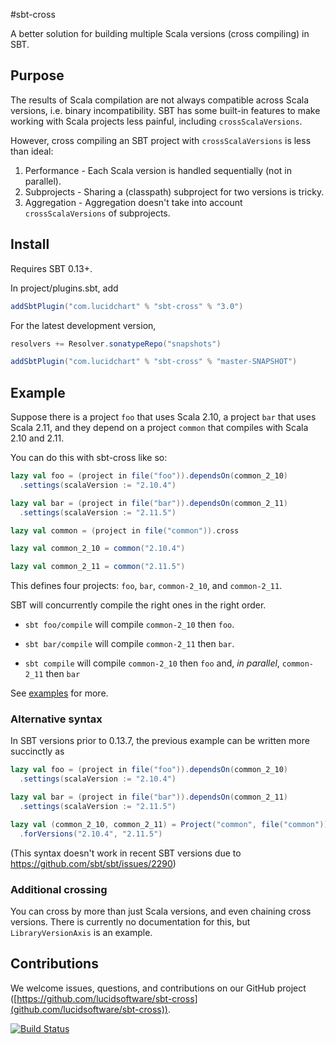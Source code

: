 #sbt-cross

A better solution for building multiple Scala versions (cross compiling) in SBT.

## Purpose

The results of Scala compilation are not always compatible across Scala versions, i.e. binary incompatibility. SBT has
some built-in features to make working with Scala projects less painful, including `crossScalaVersions`.

However, cross compiling an SBT project with `crossScalaVersions` is less than ideal:

1. Performance - Each Scala version is handled sequentially (not in parallel).
1. Subprojects - Sharing a (classpath) subproject for two versions is tricky.
1. Aggregation - Aggregation doesn't take into account `crossScalaVersions` of subprojects.

## Install

Requires SBT 0.13+.

In project/plugins.sbt, add

```scala
addSbtPlugin("com.lucidchart" % "sbt-cross" % "3.0")
```

For the latest development version,

```scala
resolvers += Resolver.sonatypeRepo("snapshots")

addSbtPlugin("com.lucidchart" % "sbt-cross" % "master-SNAPSHOT")
```

## Example

Suppose there is a project `foo` that uses Scala 2.10, a project `bar` that uses Scala 2.11, and they depend on a
project `common` that compiles with Scala 2.10 and 2.11.

You can do this with sbt-cross like so:

```scala
lazy val foo = (project in file("foo")).dependsOn(common_2_10)
  .settings(scalaVersion := "2.10.4")

lazy val bar = (project in file("bar")).dependsOn(common_2_11)
  .settings(scalaVersion := "2.11.5")

lazy val common = (project in file("common")).cross

lazy val common_2_10 = common("2.10.4")

lazy val common_2_11 = common("2.11.5")
```

This defines four projects: `foo`, `bar`, `common-2_10`, and `common-2_11`.

SBT will concurrently compile the right ones in the right order.

* `sbt foo/compile` will compile `common-2_10`  then `foo`.

* `sbt bar/compile` will compile `common-2_11`  then `bar`.

* `sbt compile` will compile `common-2_10` then `foo` and, *in parallel*, `common-2_11` then `bar`

See [examples](examples) for more.

### Alternative syntax

In SBT versions prior to 0.13.7, the previous example can be written more succinctly as

```scala
lazy val foo = (project in file("foo")).dependsOn(common_2_10)
  .settings(scalaVersion := "2.10.4")

lazy val bar = (project in file("bar")).dependsOn(common_2_11)
  .settings(scalaVersion := "2.11.5")

lazy val (common_2_10, common_2_11) = Project("common", file("common")).cross
  .forVersions("2.10.4", "2.11.5")
```

(This syntax doesn't work in recent SBT versions due to https://github.com/sbt/sbt/issues/2290)

### Additional crossing

You can cross by more than just Scala versions, and even chaining cross versions. There is currently no documentation
for this, but `LibraryVersionAxis` is an example.

## Contributions

We welcome issues, questions, and contributions on our GitHub project
([https://github.com/lucidsoftware/sbt-cross](github.com/lucidsoftware/sbt-cross)).

[![Build Status](https://travis-ci.org/lucidsoftware/sbt-cross.svg?branch=master)](https://travis-ci.org/lucidsoftware/sbt-cross)
